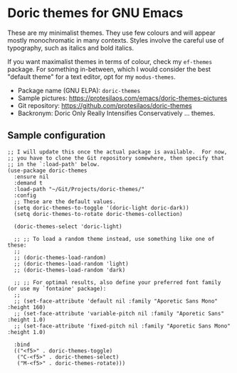 # Doric themes for GNU Emacs

These are my minimalist themes. They use few colours and will appear
mostly monochromatic in many contexts. Styles involve the careful use
of typography, such as italics and bold italics.

If you want maximalist themes in terms of colour, check my `ef-themes`
package. For something in-between, which I would consider the best
"default theme" for a text editor, opt for my `modus-themes`.

+ Package name (GNU ELPA): `doric-themes`
+ Sample pictures: <https://protesilaos.com/emacs/doric-themes-pictures>
+ Git repository: <https://github.com/protesilaos/doric-themes>
+ Backronym: Doric Only Really Intensifies Conservatively ... themes.

## Sample configuration

```elisp
;; I will update this once the actual package is available.  For now,
;; you have to clone the Git repository somewhere, then specify that
;; in the `:load-path' below.
(use-package doric-themes
  :ensure nil
  :demand t
  :load-path "~/Git/Projects/doric-themes/"
  :config
  ;; These are the default values.
  (setq doric-themes-to-toggle '(doric-light doric-dark))
  (setq doric-themes-to-rotate doric-themes-collection)

  (doric-themes-select 'doric-light)

  ;; ;; To load a random theme instead, use something like one of these:
  ;;
  ;; (doric-themes-load-random)
  ;; (doric-themes-load-random 'light)
  ;; (doric-themes-load-random 'dark)

  ;; ;; For optimal results, also define your preferred font family (or use my `fontaine' package):
  ;;
  ;; (set-face-attribute 'default nil :family "Aporetic Sans Mono" :height 160)
  ;; (set-face-attribute 'variable-pitch nil :family "Aporetic Sans" :height 1.0)
  ;; (set-face-attribute 'fixed-pitch nil :family "Aporetic Sans Mono" :height 1.0)

  :bind
  (("<f5>" . doric-themes-toggle)
   ("C-<f5>" . doric-themes-select)
   ("M-<f5>" . doric-themes-rotate)))
```
